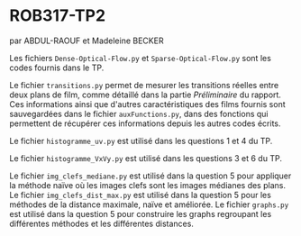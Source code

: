 # ROB317-TP2
par ABDUL-RAOUF et Madeleine BECKER


Les fichiers `Dense-Optical-Flow.py` et `Sparse-Optical-Flow.py` sont les codes fournis dans le TP.

Le fichier `transitions.py` permet de mesurer les transitions réelles entre deux plans de film, comme détaillé dans la partie *Préliminaire* du rapport. Ces informations ainsi que d'autres caractéristiques des films fournis sont sauvegardées dans le fichier `auxFunctions.py`, dans des fonctions qui permettent de récupérer ces informations depuis les autres codes écrits.

Le fichier `histogramme_uv.py` est utilisé dans les questions 1 et 4 du TP.

Le fichier `histogramme_VxVy.py` est utilisé dans les questions 3 et 6 du TP.

Le fichier `img_clefs_mediane.py` est utilisé dans la question 5 pour appliquer la méthode naïve où les images clefs sont les images médianes des plans. 
Le fichier `img_clefs_dist_max.py` est utilisé dans la question 5 pour les méthodes de la distance maximale, naïve et améliorée.
Le fichier `graphs.py` est utilisé dans la question 5 pour construire les graphs regroupant les différentes méthodes et les différentes distances.
